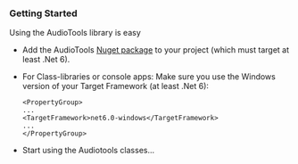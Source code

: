 ### Getting Started

Using the AudioTools library is easy

* Add the AudioTools [Nuget package](https://www.nuget.org/packages/AudioTools) to your project (which must target at least .Net 6). 
* For Class-libraries or console apps: Make sure you use the Windows version of your Target Framework (at least .Net 6):    

    ```<XML>
    <PropertyGroup>
    ...
    <TargetFramework>net6.0-windows</TargetFramework>
    ...
    </PropertyGroup>
    ```

* Start using the Audiotools classes...
